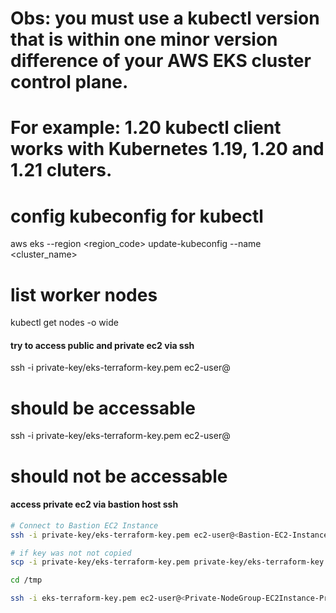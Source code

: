 # Obs: you must use a kubectl version that is within one minor version difference of your AWS EKS cluster control plane.
# For example: 1.20 kubectl client works with Kubernetes 1.19, 1.20 and 1.21 cluters.

# config kubeconfig for kubectl
aws eks --region <region_code> update-kubeconfig --name <cluster_name>

# list worker nodes
kubectl get nodes -o wide


#### try to access public and private ec2 via ssh ####
ssh -i private-key/eks-terraform-key.pem ec2-user@<Public-NodeGroup-EC2Instance-PublicIP>
# should be accessable

ssh -i private-key/eks-terraform-key.pem ec2-user@<Private-NodeGroup-EC2Instance-PublicIP>
# should not be accessable
####


#### access private ec2 via bastion host ssh ####
```bash
# Connect to Bastion EC2 Instance
ssh -i private-key/eks-terraform-key.pem ec2-user@<Bastion-EC2-Instance-Public-IP>

# if key was not not copied
scp -i private-key/eks-terraform-key.pem private-key/eks-terraform-key.pem ec2-user@<Bastion-EC2-Instance-Public-IP>:/tmp/eks-terraform-key.pem

cd /tmp

ssh -i eks-terraform-key.pem ec2-user@<Private-NodeGroup-EC2Instance-PrivateIP>
```
